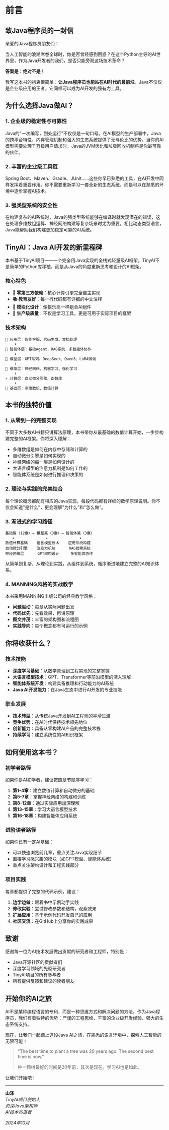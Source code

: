 # 前言

## 致Java程序员的一封信

亲爱的Java程序员朋友们：

当人工智能的浪潮席卷全球时，你是否曾经感到困惑？在这个Python主导的AI世界里，作为Java开发者的我们，是否只能旁观这场技术革命？

**答案是：绝对不是！**

我写这本书的初衷很简单：**让Java程序员也能站在AI时代的最前沿**。Java不仅仅是企业级应用的王者，它同样可以成为AI开发的强有力工具。

## 为什么选择Java做AI？

### 1. 企业级的稳定性与可靠性

Java的"一次编写，到处运行"不仅仅是一句口号。在AI模型的生产部署中，Java的跨平台特性、内存管理机制和强大的生态系统提供了无与伦比的优势。当你的AI模型需要处理千万级用户请求时，Java的JVM优化和垃圾回收机制将是你最可靠的伙伴。

### 2. 丰富的企业级工具链

Spring Boot、Maven、Gradle、JUnit......这些你早已熟悉的工具，在AI开发中同样发挥着重要作用。你不需要重新学习一套全新的生态系统，而是可以在熟悉的环境中逐步掌握AI技术。

### 3. 强类型系统的安全性

在构建复杂的AI系统时，Java的强类型系统能够在编译时就发现潜在的错误，这在处理多维数组运算、神经网络构建等复杂场景时尤为重要。相比动态类型语言，Java能帮助我们构建更加稳定可靠的AI系统。

## TinyAI：Java AI开发的新里程碑

本书基于TinyAI项目——一个完全用Java实现的全栈式轻量级AI框架。TinyAI不是简单的Python库移植，而是从Java的角度重新思考和设计的AI框架。

### 核心特色

- **🎯 零第三方依赖**：核心计算引擎完全自主实现
- **📚 教育友好**：每一行代码都有详细的中文注释
- **🧩 模块化设计**：像搭乐高一样组合AI组件
- **🚀 生产级质量**：不仅是学习工具，更是可用于实际项目的框架

### 技术架构

```
🎯 应用层：智能客服、代码生成、文档处理
    ↓
🤖 智能体层：基础Agent、RAG系统、多智能体协作
    ↓  
🧠 模型层：GPT系列、DeepSeek、Qwen3、LoRA微调
    ↓
🚀 框架层：神经网络、机器学习、强化学习
    ↓
⚡ 计算层：自动微分引擎、函数库
    ↓
🧮 基础层：多维数组、数值计算
```

## 本书的独特价值

### 1. 从零到一的完整实现

不同于大多数AI书籍只讲算法原理，本书带你从最基础的数值计算开始，一步步构建完整的AI框架。你将深入理解：

- 多维数组是如何在内存中存储和计算的
- 自动微分引擎是如何实现的  
- 神经网络的每一层是如何设计的
- 大语言模型的注意力机制是如何工作的
- 智能体系统是如何进行推理和决策的

### 2. 理论与实践的完美结合

每个理论概念都配有相应的Java实现，每段代码都有详细的数学原理说明。你不仅会知道"是什么"，更会理解"为什么"和"怎么做"。

### 3. 渐进式的学习路径

```
基础篇（12章）→ 模型篇（3章）→ 智能体篇（3章）
   ↓              ↓              ↓
数值计算基础    语言模型技术    应用系统构建
自动微分引擎    注意力机制      RAG检索系统  
神经网络层      GPT架构设计     多智能体协作
```

从简单到复杂，从理论到实践，从组件到系统，循序渐进地建立完整的AI知识体系。

### 4. MANNING风格的实战教学

本书采用MANNING出版公司的经典教学风格：

- **问题驱动**：每章从实际问题出发
- **代码优先**：先看效果，再讲原理
- **图文并茂**：丰富的架构图和流程图
- **实践导向**：每个概念都有可运行的示例

## 你将收获什么？

### 技术技能

- **深度学习基础**：从数学原理到工程实现的完整掌握
- **大语言模型技术**：GPT、Transformer等前沿模型的深入理解
- **智能体系统开发**：构建具备推理和行动能力的AI系统
- **Java AI开发能力**：在Java生态中进行AI开发的专业技能

### 职业发展

- **技术转型**：从传统Java开发到AI工程师的平滑过渡
- **竞争优势**：在AI时代保持技术领先地位
- **创新能力**：具备从零构建AI产品的完整技术栈
- **持续学习**：建立系统性的AI知识框架

## 如何使用这本书？

### 初学者路径

如果你是AI初学者，建议按照章节顺序学习：

1. **第1-4章**：建立数值计算和自动微分的基础
2. **第5-7章**：掌握神经网络的构建和训练
3. **第8-12章**：通过实际应用加深理解
4. **第13-15章**：学习大语言模型技术
5. **第16-18章**：构建智能体应用系统

### 进阶读者路径

如果你已有一定AI基础：

- 可以快速浏览前几章，重点关注Java实现细节
- 直接学习感兴趣的模块（如GPT模型、智能体系统）
- 重点关注架构设计和工程实践部分

### 项目实践

每章都提供了完整的代码示例，建议：

1. **边学边做**：跟着书中示例动手实践
2. **修改实验**：尝试修改参数和结构，观察效果
3. **扩展应用**：基于示例代码开发自己的应用
4. **社区交流**：在GitHub上分享你的实践成果

## 致谢

感谢每一位为AI技术发展做出贡献的研究者和工程师，特别是：

- Java开源社区的贡献者们
- 深度学习领域的先驱研究者
- TinyAI项目的所有参与者
- 所有提供反馈和建议的读者朋友

## 开始你的AI之旅

AI不是某种编程语言的专利，而是一种思维方式和解决问题的方法。作为Java程序员，我们有着独特的优势：严谨的工程思维、丰富的企业级开发经验、强大的生态系统支持。

现在，让我们一起踏上这段Java AI之旅，在熟悉的语言环境中，探索人工智能的无限可能！

> "The best time to plant a tree was 20 years ago. The second best time is now."
> 
> 种一颗树最好的时间是20年前，其次是现在。学习AI也是如此。

让我们开始吧！

---

**山泽**  
*TinyAI项目创始人*  
*资深Java架构师*  
*AI技术布道者*

*2024年10月*